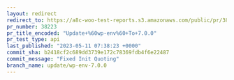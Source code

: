 ```yaml
---
layout: redirect
redirect_to: https://a8c-woo-test-reports.s3.amazonaws.com/public/pr/38223/api/index.html
pr_number: 38223
pr_title_encoded: "Update+%60wp-env%60+To+7.0.0"
pr_test_type: api
last_published: "2023-05-11 07:38:23 +0000"
commit_sha: b2418cf2c689dd3739e172c78369fdb4f6e22487
commit_message: "Fixed Init Quoting"
branch_name: update/wp-env-7.0.0
---
```

